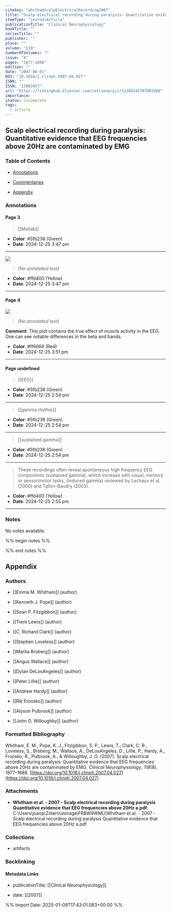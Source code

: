 ```yaml
---
citekey: "whithamScalpElectricalRecording2007"
title: "Scalp electrical recording during paralysis: Quantitative evidence that EEG frequencies above 20Hz are contaminated by EMG"
itemType: "journalArticle"
publicationTitle: "Clinical Neurophysiology"
bookTitle: ""
seriesTitle: ""
publisher: ""
place: ""
volume: "118"
numberOfVolumes: ""
issue: "8"
pages: "1877-1888"
edition: ""
date: "2007-08-01"
DOI: "10.1016/j.clinph.2007.04.027"
ISBN: ""
ISSN: "13882457"
url: "https://linkinghub.elsevier.com/retrieve/pii/S1388245707001988"
importance: 
status: incomplete
tags:
  - article
---
```


## Scalp electrical recording during paralysis: Quantitative evidence that EEG frequencies above 20Hz are contaminated by EMG

### Table of Contents

- [Annotations](#annotations)

+ [Commentaries](#commentaries)

- [Appendix](#appendix)

### Annotations




#### Page 3








> [[Matlab]]





- **Color**: #5fb236 (Green)
- **Date**: 2024-12-25 3:47 pm

---




![](<0 - Supplementary/images/whithamScalpElectricalRecording2007.md/image-3-x33-y469.png>)



> *(No annotated text)*




- **Color**: #ffd400 (Yellow)
- **Date**: 2024-12-25 3:47 pm

---



#### Page 4




![](<0 - Supplementary/images/whithamScalpElectricalRecording2007.md/image-4-x30-y139.png>)



> *(No annotated text)*



**Comment**: This plot contains the true effect of muscle activity in the EEG. One can see notable differences in the beta and bands.


- **Color**: #ff6666 (Red)
- **Date**: 2024-12-25 3:51 pm

---



#### Page undefined








> [[EEG]]





- **Color**: #5fb236 (Green)
- **Date**: 2024-12-25 2:54 pm

---








> [[gamma rhythm]]





- **Color**: #5fb236 (Green)
- **Date**: 2024-12-25 2:54 pm

---








> [[sustained gamma]]





- **Color**: #5fb236 (Green)
- **Date**: 2024-12-25 2:54 pm

---







> These recordings often reveal spontaneous high frequency EEG components (sustained gamma), which increase with visual, memory or sensorimotor tasks, (induced gamma) reviewed by Lachaux et al. (2000) and Tallon-Baudry (2003).





- **Color**: #ffd400 (Yellow)
- **Date**: 2024-12-25 2:55 pm

---





### Notes


No notes available.


%% begin notes %%

<!-- Write your personal notes here -->

%% end notes %%

## Appendix

### Authors


- [[Emma M. Whitham]] (author)

- [[Kenneth J. Pope]] (author)

- [[Sean P. Fitzgibbon]] (author)

- [[Trent Lewis]] (author)

- [[C. Richard Clark]] (author)

- [[Stephen Loveless]] (author)

- [[Marita Broberg]] (author)

- [[Angus Wallace]] (author)

- [[Dylan DeLosAngeles]] (author)

- [[Peter Lillie]] (author)

- [[Andrew Hardy]] (author)

- [[Rik Fronsko]] (author)

- [[Alyson Pulbrook]] (author)

- [[John O. Willoughby]] (author)




### Formatted Bibliography

Whitham, E. M., Pope, K. J., Fitzgibbon, S. P., Lewis, T., Clark, C. R., Loveless, S., Broberg, M., Wallace, A., DeLosAngeles, D., Lillie, P., Hardy, A., Fronsko, R., Pulbrook, A., & Willoughby, J. O. (2007). Scalp electrical recording during paralysis: Quantitative evidence that EEG frequencies above 20Hz are contaminated by EMG. _Clinical Neurophysiology_, _118_(8), 1877–1888. [https://doi.org/10.1016/j.clinph.2007.04.027](https://doi.org/10.1016/j.clinph.2007.04.027)




### Attachments


- **Whitham et al. - 2007 - Scalp electrical recording during paralysis Quantitative evidence that EEG frequencies above 20Hz a.pdf**: C:\Users\joaop\Zotero\storage\FRBW9WMU\Whitham et al. - 2007 - Scalp electrical recording during paralysis Quantitative evidence that EEG frequencies above 20Hz a.pdf




### Collections


- artifacts





### Backlinking


#### Metadata Links


- publicationTitle: [[Clinical Neurophysiology]]




- date: [[2007]]






%% Import Date: 2025-01-09T17:43:01.083+00:00 %%
